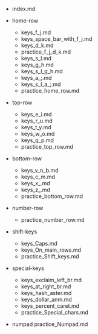 - index.md
- home-row
	- keys_f_j.md
	- keys_space_bar_with_f_j.md
	- keys_d_k.md
	- practice_f_j_d_k.md
	- keys_s_l.md
	- keys_g_h.md
	- keys_s_l_g_h.md
	- keys_a_;.md
	- keys_s_l_a_;.md
	- practice_home_row.md

- top-row
	- keys_e_i.md
	- keys_r_u.md
	- keys_t_y.md
	- keys_w_o.md
	- keys_q_p.md
	- practice_top_row.md

- bottom-row
	- keys_v_n_b.md
	- keys_c_m.md
	- keys_x_.md
	- keys_z_.md
	- practice_bottom_row.md

- number-row
	- practice_number_row.md

- shift-keys
	- keys_Caps.md
	- keys_On_main_rows.md
	- practice_Shift_keys.md

- special-keys
	- keys_exclaim_left_br.md
	- keys_at_right_br.md
	- keys_hash_aster.md
	- keys_dollar_anm.md
	- keys_percent_caret.md
	- practice_Special_chars.md

- numpad
	practice_Numpad.md